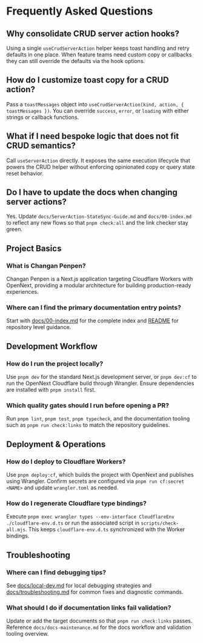 # Frequently Asked Questions

## Why consolidate CRUD server action hooks?
Using a single `useCrudServerAction` helper keeps toast handling and retry defaults in one place. When feature teams need custom copy or callbacks they can still override the defaults via the hook options.

## How do I customize toast copy for a CRUD action?
Pass a `toastMessages` object into `useCrudServerAction(kind, action, { toastMessages })`. You can override `success`, `error`, or `loading` with either strings or callback functions.

## What if I need bespoke logic that does not fit CRUD semantics?
Call `useServerAction` directly. It exposes the same execution lifecycle that powers the CRUD helper without enforcing opinionated copy or query state reset behavior.

## Do I have to update the docs when changing server actions?
Yes. Update `docs/ServerAction-StateSync-Guide.md` and `docs/00-index.md` to reflect any new flows so that `pnpm check:all` and the link checker stay green.
## Project Basics

### What is Changan Penpen?
Changan Penpen is a Next.js application targeting Cloudflare Workers with OpenNext, providing a modular architecture for building production-ready experiences.

### Where can I find the primary documentation entry points?
Start with [docs/00-index.md](00-index.md) for the complete index and [README](../README.md) for repository level guidance.

## Development Workflow

### How do I run the project locally?
Use `pnpm dev` for the standard Next.js development server, or `pnpm dev:cf` to run the OpenNext Cloudflare build through Wrangler. Ensure dependencies are installed with `pnpm install` first.

### Which quality gates should I run before opening a PR?
Run `pnpm lint`, `pnpm test`, `pnpm typecheck`, and the documentation tooling such as `pnpm run check:links` to match the repository guidelines.

## Deployment & Operations

### How do I deploy to Cloudflare Workers?
Use `pnpm deploy:cf`, which builds the project with OpenNext and publishes using Wrangler. Confirm secrets are configured via `pnpm run cf:secret <NAME>` and update `wrangler.toml` as needed.

### How do I regenerate Cloudflare type bindings?
Execute `pnpm exec wrangler types --env-interface CloudflareEnv ./cloudflare-env.d.ts` or run the associated script in `scripts/check-all.mjs`. This keeps `cloudflare-env.d.ts` synchronized with the Worker bindings.

## Troubleshooting

### Where can I find debugging tips?
See [docs/local-dev.md](local-dev.md) for local debugging strategies and [docs/troubleshooting.md](troubleshooting.md) for common fixes and diagnostic commands.

### What should I do if documentation links fail validation?
Update or add the target documents so that `pnpm run check:links` passes. Reference `docs/docs-maintenance.md` for the docs workflow and validation tooling overview.
 
